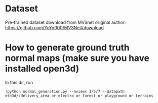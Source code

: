 # Dataset

Pre-trained dataset download from MVSnet original author: https://github.com/YoYo000/MVSNet#download

# How to generate ground truth normal maps (make sure you have installed open3d)

In this dir, run 

```
!python normal_generation.py --nviews 3/5/7 --datapath eth3d//delivery_area or electro or forest or playground or terrains
```

